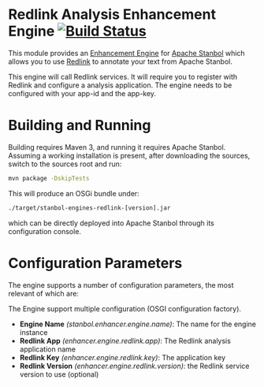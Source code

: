 Redlink Analysis Enhancement Engine [![Build Status](https://api.travis-ci.org/fusepoolP3/p3-stanbol-engine-redlink.svg)](https://travis-ci.org/fusepoolP3/p3-stanbol-engine-redlink)
===================================================

This module provides an
[Enhancement Engine](https://stanbol.apache.org/docs/trunk/components/enhancer/engine)
for [Apache Stanbol](https://stanbol.apache.org/) which allows you to
use [Redlink](http://dev.redlink.io/) to annotate your
text from Apache Stanbol.

This engine will call Redlink services. It will require you to register with Redlink and configure a analysis application. The engine needs to be configured with your app-id and the app-key.


Building and Running
====================

Building requires Maven 3, and running it requires Apache
Stanbol. Assuming a working installation is present, after downloading
the sources, switch to the sources root and run:

```sh
mvn package -DskipTests
```

This will produce an OSGi bundle under:

```sh
./target/stanbol-engines-redlink-[version].jar
```

which can be directly deployed into Apache Stanbol through its
configuration console.

Configuration Parameters
========================

The engine supports a number of configuration parameters, the most
relevant of which are:

The Engine support multiple configuration (OSGI configuration factory).

* __Engine Name__ _(stanbol.enhancer.engine.name)_: The name for the engine instance
* __Redlink App__ _(enhancer.engine.redlink.app)_: The Redlink analysis application name
* __Redlink Key__ _(enhancer.engine.redlink.key)_: The application key
* __Redlink Version__ _(enhancer.engine.redlink.version)_: the Redlink service version to use (optional)

